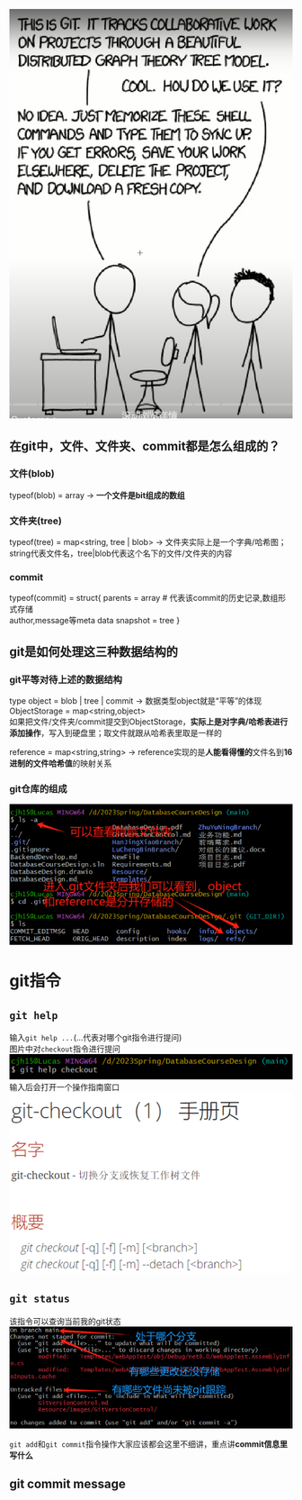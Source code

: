 ![](./Resource/Images/GitVersionControl/TryToAvoid.png)  
## 在git中，文件、文件夹、commit都是怎么组成的？
### 文件(blob)
typeof(blob) = array<byte> -> **一个文件是bit组成的数组**  
### 文件夹(tree)
typeof(tree) = map<string, tree | blob> -> 文件夹实际上是一个字典/哈希图；string代表文件名，tree|blob代表这个名下的文件/文件夹的内容
### **commit**
typeof(commit) = struct{
     parents = array<commit> # 代表该commit的历史记录,数组形式存储  
     author,message等meta data
     snapshot = tree
}

## git是如何处理这三种数据结构的
### git**平等对待上述的数据结构**
type object = blob | tree | commit -> 数据类型object就是“平等”的体现  
ObjectStorage = map<string,object>  
如果把文件/文件夹/commit提交到ObjectStorage，**实际上是对字典/哈希表进行添加操作**，写入到硬盘里；取文件就跟从哈希表里取是一样的  

reference = map<string,string> -> reference实现的是**人能看得懂的**文件名到**16进制的文件哈希值**的映射关系  

### git仓库的组成
![](./Resource/Images/GitVersionControl/GitRepoComponent.png)  

# git指令
## `git help` 
输入`git help ...`(...代表对哪个git指令进行提问)  
图片中对`checkout`指令进行提问  
![](./Resource/Images/GitVersionControl/GitHelp-1.png)  
输入后会打开一个操作指南窗口  
![](./Resource/Images/GitVersionControl/GitHelp-2.png)  

## `git status`
该指令可以查询当前我的git状态  
![](./Resource/Images/GitVersionControl/GitStatus.png)  

`git add`和`git commit`指令操作大家应该都会这里不细讲，重点讲**commit信息里写什么**  
## git commit message  